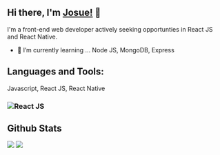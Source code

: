 ## Hi there, I'm [Josue!](https://github.com/mister-josuecedeno) 👋

I'm a front-end web developer actively seeking opportunties in React JS and React Native.

- 🌱 I’m currently learning ... Node JS, MongoDB, Express

## Languages and Tools:
Javascript, React JS, React Native
### ![React JS](https://img.shields.io/badge/-React-000000?style=flat-square&logo=react&logoColor=61DAFB)


## Github Stats
<img src="https://github-readme-stats.vercel.app/api?username=mister-josuecedeno&theme=vue&hide_title=true&hide_border=true&show_icons=true&count_private=true&hide=stars,issues" > <img src="https://github-readme-stats.vercel.app/api/top-langs/?username=mister-josuecedeno&layout=compact&theme=vue&hide_title=true&hide_border=true" >

<!--
**mister-josuecedeno/mister-josuecedeno** is a ✨ _special_ ✨ repository because its `README.md` (this file) appears on your GitHub profile.

Here are some ideas to get you started:

- 🔭 I’m currently working on ...
- 🌱 I’m currently learning ...
- 👯 I’m looking to collaborate on ...
- 🤔 I’m looking for help with ...
- 💬 Ask me about ...
- 📫 How to reach me: ...
- 😄 Pronouns: ...
- ⚡ Fun fact: ...
-->
